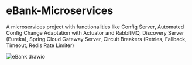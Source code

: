 # eBank-Microservices
A microservices project with functionalities like Config Server, Automated Config Change Adaptation with Actuator and RabbitMQ, Discovery Server (Eureka), Spring Cloud Gateway Server, Circuit Breakers (Retries, Fallback, Timeout, Redis Rate Limiter)


![eBank drawio](https://github.com/user-attachments/assets/5e1c9db0-0bbf-4b13-8af8-fcaace948b9d)
